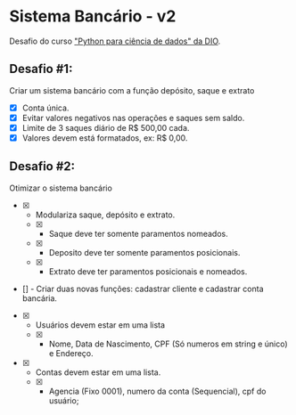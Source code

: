 # Sistema Bancário - v2
Desafio do curso ["Python para ciência de dados" da DIO](https://web.dio.me/track/potencia-tech-powered-ifood-ciencias-de-dados-com-python).

## Desafio #1:
Criar um sistema bancário com a função depósito, saque e extrato
  - [X] Conta única.
  - [X] Evitar valores negativos nas operações e saques sem saldo.
  - [X] Limite de 3 saques diário de R$ 500,00 cada.
  - [X] Valores devem está formatados, ex: R$ 0,00.

## Desafio #2:
Otimizar o sistema bancário
  - [X] - Modulariza saque, depósito e extrato.
    - [X] - Saque deve ter somente paramentos nomeados.
    - [X] - Deposito deve ter somente paramentos posicionais.
    - [X] - Extrato deve ter paramentos posicionais e nomeados.
  - [] - Criar duas novas funções: cadastrar cliente e cadastrar conta bancária.
  - [X] - Usuários devem estar em uma lista
    - [X] - Nome, Data de Nascimento, CPF (Só numeros em string e único) e Endereço.
  - [X] - Contas devem estar em uma lista.
    - [X] - Agencia (Fixo 0001), numero da conta (Sequencial), cpf do usuário;